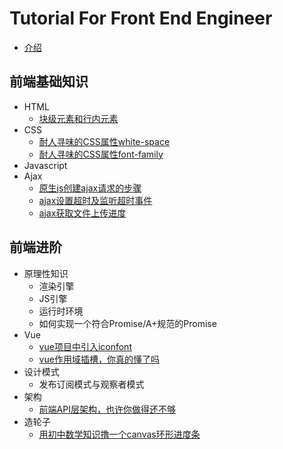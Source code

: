 # Tutorial For Front End Engineer

* [介绍](README.md)

## 前端基础知识

* HTML
  * [块级元素和行内元素](doc/块级元素和行内元素.md)
* CSS
  * [耐人寻味的CSS属性white-space](doc/耐人寻味的CSS属性white-space.md)
  * [耐人寻味的CSS属性font-family](doc/耐人寻味的CSS属性font-family.md)
* Javascript
* Ajax
  * [原生js创建ajax请求的步骤](doc/原生js创建ajax请求的步骤.md)
  * [ajax设置超时及监听超时事件](doc/ajax设置超时及监听事件.md)
  * [ajax获取文件上传进度](doc/ajax获取文件上传进度.md)

## 前端进阶
* 原理性知识
  * 渲染引擎
  * JS引擎
  * 运行时环境
  * 如何实现一个符合Promise/A+规范的Promise
* Vue
  * [vue项目中引入iconfont](doc/vue项目中引入iconfont.md)
  * [vue作用域插槽，你真的懂了吗](doc/vue作用域插槽，你真的懂了吗.md)
* 设计模式
  * 发布订阅模式与观察者模式
* 架构
  * [前端API层架构，也许你做得还不够](doc/前端API层架构，也许你做得还不够.md)
* 造轮子
  * [用初中数学知识撸一个canvas环形进度条](doc/用初中数学知识撸一个canvas环形进度条.md)